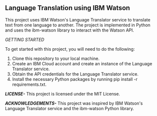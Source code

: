 ## Language Translation using IBM Watson
This project uses IBM Watson's Language Translator service to translate text from one language to another. The project is implemented in Python and uses the ibm-watson library to interact with the Watson API.

_*GETTING STARTED*_

To get started with this project, you will need to do the following:

1. Clone this repository to your local machine.
2. Create an IBM Cloud account and create an instance of the Language Translator service.
3. Obtain the API credentials for the Language Translator service.
4. Install the necessary Python packages by running pip install -r requirements.txt.

**_LICENSE-_**
This project is licensed under the MIT License.

**_ACKNOWLEDGEMENTS-_**
This project was inspired by IBM Watson's Language Translator service and the ibm-watson Python library.
